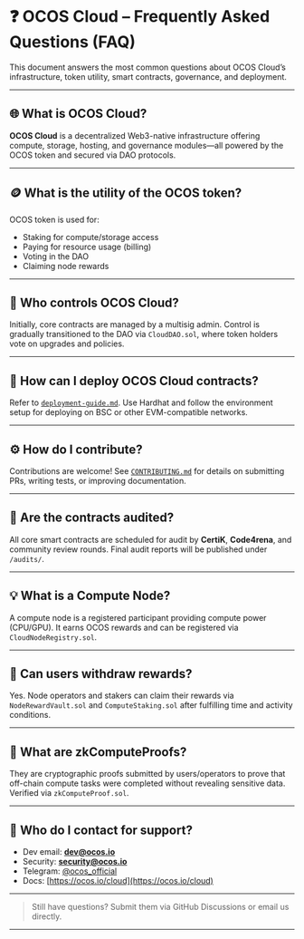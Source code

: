 # ❓ OCOS Cloud – Frequently Asked Questions (FAQ)

This document answers the most common questions about OCOS Cloud’s infrastructure, token utility, smart contracts, governance, and deployment.

---

## 🌐 What is OCOS Cloud?
**OCOS Cloud** is a decentralized Web3-native infrastructure offering compute, storage, hosting, and governance modules—all powered by the OCOS token and secured via DAO protocols.

---

## 🪙 What is the utility of the OCOS token?
OCOS token is used for:
- Staking for compute/storage access
- Paying for resource usage (billing)
- Voting in the DAO
- Claiming node rewards

---

## 🔐 Who controls OCOS Cloud?
Initially, core contracts are managed by a multisig admin. Control is gradually transitioned to the DAO via `CloudDAO.sol`, where token holders vote on upgrades and policies.

---

## 🚀 How can I deploy OCOS Cloud contracts?
Refer to [`deployment-guide.md`](./deployment-guide.md). Use Hardhat and follow the environment setup for deploying on BSC or other EVM-compatible networks.

---

## ⚙️ How do I contribute?
Contributions are welcome! See [`CONTRIBUTING.md`](./CONTRIBUTING.md) for details on submitting PRs, writing tests, or improving documentation.

---

## 🧪 Are the contracts audited?
All core smart contracts are scheduled for audit by **CertiK**, **Code4rena**, and community review rounds. Final audit reports will be published under `/audits/`.

---

## 💡 What is a Compute Node?
A compute node is a registered participant providing compute power (CPU/GPU). It earns OCOS rewards and can be registered via `CloudNodeRegistry.sol`.

---

## 🔄 Can users withdraw rewards?
Yes. Node operators and stakers can claim their rewards via `NodeRewardVault.sol` and `ComputeStaking.sol` after fulfilling time and activity conditions.

---

## 🧠 What are zkComputeProofs?
They are cryptographic proofs submitted by users/operators to prove that off-chain compute tasks were completed without revealing sensitive data. Verified via `zkComputeProof.sol`.

---

## 📩 Who do I contact for support?
- Dev email: **dev@ocos.io**
- Security: **security@ocos.io**
- Telegram: [@ocos_official](https://t.me/ocos_official)
- Docs: [https://ocos.io/cloud](https://ocos.io/cloud)

---

> Still have questions? Submit them via GitHub Discussions or email us directly.

---
